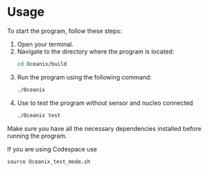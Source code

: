 # Usage

To start the program, follow these steps:

1. Open your terminal.
2. Navigate to the directory where the program is located:
    ```sh
    cd Oceanix/build
    ```
3. Run the program using the following command:
    ```sh
    ./Oceanix
    ```
4. Use to test the program without sensor and nucleo connected
    ```sh
    ./Oceanix test
    ```
Make sure you have all the necessary dependencies installed before running the program.

If you are using Codespace use

    source Oceanix_test_mode.sh
